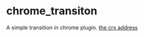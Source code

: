 # chrome_transiton
A simple transition in chrome plugin.
[the crx address](http://7xphm1.com1.z0.glb.clouddn.com/translate.crx)